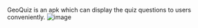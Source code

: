 GeoQuiz is an apk which can display the quiz questions to users conveniently.
![image](https://user-images.githubusercontent.com/47721874/69933315-e7354f00-1493-11ea-99e1-48c6d8787acc.png)

